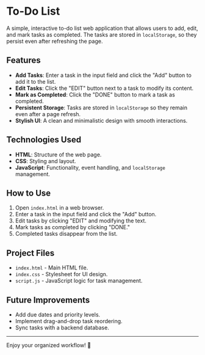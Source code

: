 # To-Do List

A simple, interactive to-do list web application that allows users to add, edit, and mark tasks as completed. The tasks are stored in `localStorage`, so they persist even after refreshing the page.

## Features

- **Add Tasks**: Enter a task in the input field and click the "Add" button to add it to the list.
- **Edit Tasks**: Click the "EDIT" button next to a task to modify its content.
- **Mark as Completed**: Click the "DONE" button to mark a task as completed.
- **Persistent Storage**: Tasks are stored in `localStorage` so they remain even after a page refresh.
- **Stylish UI**: A clean and minimalistic design with smooth interactions.

## Technologies Used

- **HTML**: Structure of the web page.
- **CSS**: Styling and layout.
- **JavaScript**: Functionality, event handling, and `localStorage` management.

## How to Use

1. Open `index.html` in a web browser.
2. Enter a task in the input field and click the "Add" button.
3. Edit tasks by clicking "EDIT" and modifying the text.
4. Mark tasks as completed by clicking "DONE."
5. Completed tasks disappear from the list.

## Project Files

- `index.html` - Main HTML file.
- `index.css` - Stylesheet for UI design.
- `script.js` - JavaScript logic for task management.

## Future Improvements

- Add due dates and priority levels.
- Implement drag-and-drop task reordering.
- Sync tasks with a backend database.

---

Enjoy your organized workflow! 🚀
